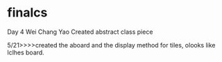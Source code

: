 # finalcs

Day 4
  Wei Chang Yao
    Created abstract class piece

5/21>>>>created the aboard and the display method for tiles, olooks like lclhes board.
